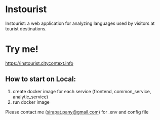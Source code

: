 # Instourist
Instourist: a web application for analyzing languages used by visitors at tourist destinations.

# Try me!
https://instourist.citycontext.info

## How to start on Local:
1. create docker image for each service (frontend, common_service, analytic_service)
2. run docker image

Please contact me (sirapat.pany@gmail.com) for .env and config file
